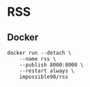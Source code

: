 # RSS


## Docker

```
docker run --detach \
    --name rss \
    --publish 8000:8000 \
    --restart always \
    impossible98/rss
```
